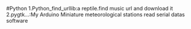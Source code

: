 ﻿#Python
1.Python_find_urllib:a reptile.find music url and download it
2.pygtk...:My Arduino Miniature meteorological stations read serial datas software
